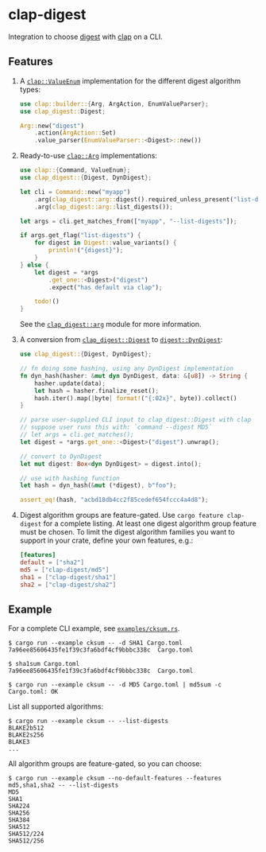 clap-digest
===========

Integration to choose [digest][] with [clap][] on a CLI.


Features
--------

1.  A [`clap::ValueEnum`][] implementation for the different digest algorithm
    types:

    ```rust
    use clap::builder::{Arg, ArgAction, EnumValueParser};
    use clap_digest::Digest;

    Arg::new("digest")
        .action(ArgAction::Set)
        .value_parser(EnumValueParser::<Digest>::new())
    ```

1.  Ready-to-use [`clap::Arg`][] implementations:

    ```rust
    use clap::{Command, ValueEnum};
    use clap_digest::{Digest, DynDigest};

    let cli = Command::new("myapp")
        .arg(clap_digest::arg::digest().required_unless_present("list-digests"))
        .arg(clap_digest::arg::list_digests());

    let args = cli.get_matches_from(["myapp", "--list-digests"]);

    if args.get_flag("list-digests") {
        for digest in Digest::value_variants() {
            println!("{digest}");
        }
    } else {
        let digest = *args
            .get_one::<Digest>("digest")
            .expect("has default via clap");

        todo!()
    }
    ```

    See the [`clap_digest::arg`][crate::arg] module for more information.

1.  A conversion from [`clap_digest::Digest`][] to [`digest::DynDigest`][]:

    ```rust
    use clap_digest::{Digest, DynDigest};

    // fn doing some hashing, using any DynDigest implementation
    fn dyn_hash(hasher: &mut dyn DynDigest, data: &[u8]) -> String {
        hasher.update(data);
        let hash = hasher.finalize_reset();
        hash.iter().map(|byte| format!("{:02x}", byte)).collect()
    }

    // parse user-supplied CLI input to clap_digest::Digest with clap
    // suppose user runs this with: `command --digest MD5`
    // let args = cli.get_matches();
    let digest = *args.get_one::<Digest>("digest").unwrap();

    // convert to DynDigest
    let mut digest: Box<dyn DynDigest> = digest.into();

    // use with hashing function
    let hash = dyn_hash(&mut (*digest), b"foo");

    assert_eq!(hash, "acbd18db4cc2f85cedef654fccc4a4d8");
    ```

1.  Digest algorithm groups are feature-gated. Use `cargo feature
    clap-digest` for a complete listing. At least one digest algorithm
    group feature must be chosen. To limit the digest algorithm families
    you want to support in your crate, define your own features, e.g.:

    ```toml
    [features]
    default = ["sha2"]
    md5 = ["clap-digest/md5"]
    sha1 = ["clap-digest/sha1"]
    sha2 = ["clap-digest/sha2"]
    ```


Example
-------

For a complete CLI example, see [`examples/cksum.rs`](examples/cksum.rs).

```console
$ cargo run --example cksum -- -d SHA1 Cargo.toml
7a96ee85606435fe1f39c3fa6bdf4cf9bbbc338c  Cargo.toml

$ sha1sum Cargo.toml
7a96ee85606435fe1f39c3fa6bdf4cf9bbbc338c  Cargo.toml

$ cargo run --example cksum -- -d MD5 Cargo.toml | md5sum -c
Cargo.toml: OK
```

List all supported algorithms:

```console
$ cargo run --example cksum -- --list-digests
BLAKE2b512
BLAKE2s256
BLAKE3
...
```

All algorithm groups are feature-gated, so you can choose:

```console
$ cargo run --example cksum --no-default-features --features md5,sha1,sha2 -- --list-digests
MD5
SHA1
SHA224
SHA256
SHA384
SHA512
SHA512/224
SHA512/256
```


[clap]: https://crates.io/crates/clap
[`clap::Arg`]: https://docs.rs/clap/latest/clap/struct.Arg.html
[`clap::ValueEnum`]: https://docs.rs/clap/latest/clap/trait.ValueEnum.html
[`clap_digest::Digest`]: https://docs.rs/clap-digest/latest/clap_digest/enum.Digest.html
[`digest::DynDigest`]: https://docs.rs/digest/latest/digest/trait.DynDigest.html
[crate::arg]: https://docs.rs/clap_digest/latest/clap_digest/arg/index.html
[digest]: https://github.com/RustCrypto/hashes#supported-algorithms
